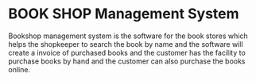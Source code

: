 # BOOK SHOP Management System
Bookshop management system is the software for the book stores which helps the shopkeeper to search the book by name and the software will create a invoice of purchased books and the customer has the facility to purchase books by hand and the customer can also purchase the books online.
